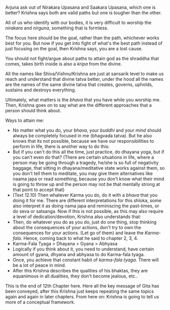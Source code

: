 Arjuna ask out of Nirakara Upasana and Saakara Upasana, which one is better? 
Krishna says both are valid paths but one is tougher than the other. 

All of us who identify with our bodies, it is very difficult to worship the *nirakara* and *nirguna*, something that is formless. 

The focus here should be the goal, rather than the path, whichever works best for you. But now if you get into fight of what's the best path instead of just focusing on the goal, then Krishna says, you are a lost cause. 

You should not fight/argue about paths to attain god as the shraddha that comes, takes birth inside is also a *kripa* from the divine. 

All the names like Shiva/Vishnu/Krishna are just at sansarik level to make us reach and understand that divine tatva better, under the hood all the names are the names of the same divine tatva that creates, governs, upholds, sustains and destroys everything. 

Ultimately, what matters is the *bhava* that you have while you worship me. Then, Krishna goes on to say what are the different approaches that a person should think about. 

Ways to attain me: 

- No matter what you do, your *bhava*, your *buddhi* and your *mind* should always be completely focused in me (bhagvada tatva). But he also knows that its not possible, because we have our responsibilities to perform in life, there is another way to do this: 
- But if you can't do this all the time, just practice, do dhayana yoga, but if you can't even do that?
  (There are certain situations in life, where a person may be going through a tragedy, he/she is so full of negativity baggage, that sitting in dhayana/meditative state works against them, so you don't tell them to meditate, you may give them alternatives like naama japa or read something, because you don't know what their mind is going to throw up and the person may not be that mentally strong at that point to accept that)
- (Text 12.10) Then whatever Karma you do, do it with a *bhava* that you doing it for me. There are different interpretations for this shloka, some also interpret it as doing nama japa and reminiscing the past-times, or do seva or satsanga. Now if this is not possible, as this may also require a level of dedication/devotion, Krishna also understands that: 
- Then, do whatever you do as you do, just do one thing, stop thinking about the consequences of your actions, don't try to own the consequences for your actions. (Let go of them) and leave the *Karma-fala*. Hence, coming back to what he said to chapter 2, 3, 4. 
- Karma-Fala Tyaga > Dhayana > Gyana > Abhyasa
- Logically if you think about it, you need to understand, have certain amount of gyana, dhyana and abhyasa to do Karma-fala tyaga. 
- Once, you achieve that constant habit of *karma-fala tyaga*. There will be a lot of peace in mind. 
- After this Krishna describes the qualities of his bhaktas, they are equanimous in all dualities, they don't become jealous, etc.. 

This is the end of 12th Chapter here. Here all the key message of Gita has been conveyed, after this Krishna just keeps repeating the same topics again and again in later chapters. From here on: Krishna is going to tell us more of a conceptual framework. 






